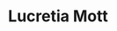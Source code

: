 ---
pid: fs175
title: Lucretia Mott
location_transcription: Old City
coordinates: "[-75.143072, 39.951954]"
zipcode: '19107'
gen_neighborhood: Center City
neighborhood: Washington Square West,Avenue of The Arts,Midtown Village,Chinatown
outside_phl: 
age: '41'
age_range: 40-49
instagram: 
image_file_name: fs_175.jpg
proposal_transcription: |-
  Noted abolitionist and women's right advocate - founded the female AntiSlavery Society and helped found Swarthmore College. She was also involved in the Underground Railroad.
  Monument could be just her or a group of women of different in a meeting setting.
topic: Person,History,Social Justice,Women
topic_summary: 0, 0, 0, 0
type: Sculpture Statue
keywords_other: 
credit: Caroline Bar
image_labels: 
twitter: 
facebook: 
permalink: "/monuments/fs175/"
layout: item-page
---